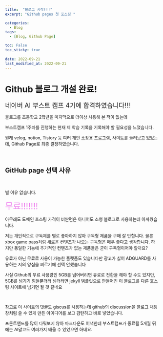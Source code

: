 ```yaml
---
title:  "블로그 시작!!!"
excerpt: "Github pages 첫 포스팅 "

categories:
  - Blog
tags:
  - [Blog, Github Page]

toc: False
toc_sticky: true
 
date: 2022-09-21
last_modified_at: 2022-09-21
---
```


# Github 블로그 개설 완료!


<span style="font-size:150%"> 네이버 AI 부스트 캠프 4기에 합격하였습니다!!!</span>

블로그를 초등학교 2학년을 마지막으로 더이상 사용해 본 적이 없는데

부스트캠프 1주차를 진행하는 현재 제 학습 기록을 기록해야 할 필요성을 느꼈습니다. 

원래 velog, notion, Tistory 등 여러 개인 소장용 프로그램, 사이트를 둘러보고 있었는데, Github Page로 최종 결정하였습니다.

</br>

## GitHub page 선택 사유

</br>

별 이유 없습니다.

<span style="font-size:200%; color:#EE82EE"> 무료!!!!!!! </span>

아무래도 도메인 호스팅 가격이 비싼편은 아니어도 소형 블로그로 사용하는데 아까웠습니다.

저는 개인적으로 구독제를 별로 좋아하지 않아 구독형 제품을 구매 잘 안합니다. 물론 xbox game pass처럼 새로운 컨텐츠가 나오는 구독형은 매우 좋다고 생각합니다. 하지만 동일한 기능에 추가적인 컨텐츠가 없는 제품들은 굳이 구독형이어야 할까요?

유료가 아닌 무료로 사용이 가능한 플랫폼도 있습니다만 광고가 싫어 ADGUARD를 사용하는 저의 양심을 찌르기에 선택 안했습니다

사실 Github의 무료 사용량인 5GB를 넘어버리면 유료로 전환을 해야 할 수도 있지만, 5GB를 넘기기 힘들뿐더러 넘더라면 jekyll 템플릿으로 만들어진 이 블로그를 다른 호스팅 사이트에 넘기면 될 것 같네요

</br>

참고로 이 사이트의 댓글도 giscus를 사용하는데 github의 discussion을 블로그 채팅창처럼 쓸 수 있게 만든 아이디어를 보고 감탄하고 바로 넣었습니다.

프론트엔드를 많이 다뤄보지 않아 마크다운도 어색한데 부스트캠프가 종료될 5개월 뒤에는 AI말고도 여러가지 배울 수 있었으면 하네요.
